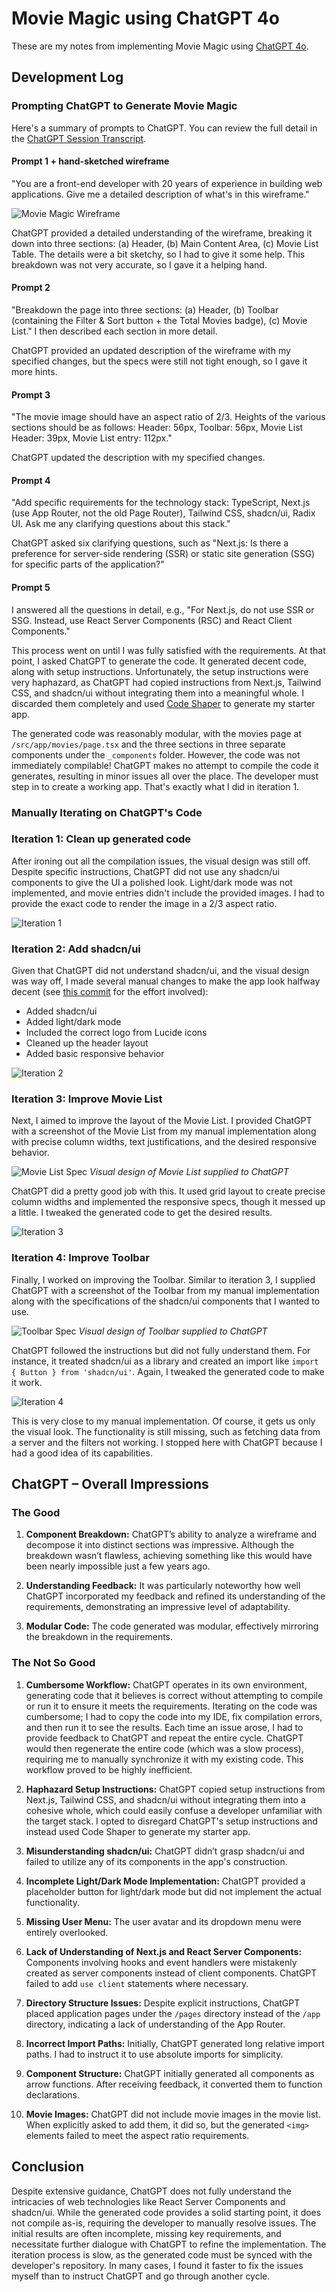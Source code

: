 # Movie Magic using ChatGPT 4o

These are my notes from implementing Movie Magic using
[ChatGPT 4o](https://openai.com/chatgpt).

## Development Log

### Prompting ChatGPT to Generate Movie Magic

Here's a summary of prompts to ChatGPT. You can review the full detail in the
[ChatGPT Session Transcript](assets/ChatGPT%20Session%20Transcript.pdf).

#### Prompt 1 + hand-sketched wireframe

"You are a front-end developer with 20 years of experience in building web
applications. Give me a detailed description of what's in this wireframe."

![Movie Magic Wireframe](../../assets/movie-magic-wireframe.png)

ChatGPT provided a detailed understanding of the wireframe, breaking it down
into three sections: (a) Header, (b) Main Content Area, (c) Movie List Table.
The details were a bit sketchy, so I had to give it some help. This breakdown
was not very accurate, so I gave it a helping hand.

#### Prompt 2

"Breakdown the page into three sections: (a) Header, (b) Toolbar (containing the
Filter & Sort button + the Total Movies badge), (c) Movie List." I then
described each section in more detail.

ChatGPT provided an updated description of the wireframe with my specified
changes, but the specs were still not tight enough, so I gave it more hints.

#### Prompt 3

"The movie image should have an aspect ratio of 2/3. Heights of the various
sections should be as follows: Header: 56px, Toolbar: 56px, Movie List Header:
39px, Movie List entry: 112px."

ChatGPT updated the description with my specified changes.

#### Prompt 4

"Add specific requirements for the technology stack: TypeScript, Next.js (use
App Router, not the old Page Router), Tailwind CSS, shadcn/ui, Radix UI. Ask me
any clarifying questions about this stack."

ChatGPT asked six clarifying questions, such as "Next.js: Is there a preference
for server-side rendering (SSR) or static site generation (SSG) for specific
parts of the application?"

#### Prompt 5

I answered all the questions in detail, e.g., "For Next.js, do not use SSR or
SSG. Instead, use React Server Components (RSC) and React Client Components."

This process went on until I was fully satisfied with the requirements. At that
point, I asked ChatGPT to generate the code. It generated decent code, along
with setup instructions. Unfortunately, the setup instructions were very
haphazard, as ChatGPT had copied instructions from Next.js, Tailwind CSS, and
shadcn/ui without integrating them into a meaningful whole. I discarded them
completely and used
[Code Shaper](https://www.code-shaper.dev/docs/getting-started/create-a-new-repo)
to generate my starter app.

The generated code was reasonably modular, with the movies page at
`/src/app/movies/page.tsx` and the three sections in three separate components
under the `_components` folder. However, the code was not immediately
compilable! ChatGPT makes no attempt to compile the code it generates, resulting
in minor issues all over the place. The developer must step in to create a
working app. That's exactly what I did in iteration 1.

### Manually Iterating on ChatGPT's Code

### Iteration 1: Clean up generated code

After ironing out all the compilation issues, the visual design was still off.
Despite specific instructions, ChatGPT did not use any shadcn/ui components to
give the UI a polished look. Light/dark mode was not implemented, and movie
entries didn't include the provided images. I had to provide the exact code to
render the image in a 2/3 aspect ratio.

![Iteration 1](assets/iteration-1.png)

### Iteration 2: Add shadcn/ui

Given that ChatGPT did not understand shadcn/ui, and the visual design was way
off, I made several manual changes to make the app look halfway decent (see
[this commit](https://github.com/nareshbhatia/movie-magic-ai/commit/e6eb6579f4cc36d6cc4094f0fa5317d74c289e38)
for the effort involved):

- Added shadcn/ui
- Added light/dark mode
- Included the correct logo from Lucide icons
- Cleaned up the header layout
- Added basic responsive behavior

![Iteration 2](assets/iteration-2.png)

### Iteration 3: Improve Movie List

Next, I aimed to improve the layout of the Movie List. I provided ChatGPT with a
screenshot of the Movie List from my manual implementation along with precise
column widths, text justifications, and the desired responsive behavior.

![Movie List Spec](assets/movie-list-spec.png) _Visual design of Movie List
supplied to ChatGPT_

ChatGPT did a pretty good job with this. It used grid layout to create precise
column widths and implemented the responsive specs, though it messed up a
little. I tweaked the generated code to get the desired results.

![Iteration 3](assets/iteration-3.png)

### Iteration 4: Improve Toolbar

Finally, I worked on improving the Toolbar. Similar to iteration 3, I supplied
ChatGPT with a screenshot of the Toolbar from my manual implementation along
with the specifications of the shadcn/ui components that I wanted to use.

![Toolbar Spec](assets/toolbar-spec.png) _Visual design of Toolbar supplied to
ChatGPT_

ChatGPT followed the instructions but did not fully understand them. For
instance, it treated shadcn/ui as a library and created an import like
`import { Button } from 'shadcn/ui'`. Again, I tweaked the generated code to
make it work.

![Iteration 4](assets/iteration-4.png)

This is very close to my manual implementation. Of course, it gets us only the
visual look. The functionality is still missing, such as fetching data from a
server and the filters not working. I stopped here with ChatGPT because I had a
good idea of its capabilities.

## ChatGPT – Overall Impressions

### The Good

1. **Component Breakdown:** ChatGPT’s ability to analyze a wireframe and
   decompose it into distinct sections was impressive. Although the breakdown
   wasn’t flawless, achieving something like this would have been nearly
   impossible just a few years ago.
2. **Understanding Feedback:** It was particularly noteworthy how well ChatGPT
   incorporated my feedback and refined its understanding of the requirements,
   demonstrating an impressive level of adaptability.

3. **Modular Code:** The code generated was modular, effectively mirroring the
   breakdown in the requirements.

### The Not So Good

1. **Cumbersome Workflow:** ChatGPT operates in its own environment, generating
   code that it believes is correct without attempting to compile or run it to
   ensure it meets the requirements. Iterating on the code was cumbersome; I had
   to copy the code into my IDE, fix compilation errors, and then run it to see
   the results. Each time an issue arose, I had to provide feedback to ChatGPT
   and repeat the entire cycle. ChatGPT would then regenerate the entire code
   (which was a slow process), requiring me to manually synchronize it with my
   existing code. This workflow proved to be highly inefficient.

2. **Haphazard Setup Instructions:** ChatGPT copied setup instructions from
   Next.js, Tailwind CSS, and shadcn/ui without integrating them into a cohesive
   whole, which could easily confuse a developer unfamiliar with the target
   stack. I opted to disregard ChatGPT's setup instructions and instead used
   Code Shaper to generate my starter app.

3. **Misunderstanding shadcn/ui:** ChatGPT didn’t grasp shadcn/ui and failed to
   utilize any of its components in the app's construction.

4. **Incomplete Light/Dark Mode Implementation:** ChatGPT provided a placeholder
   button for light/dark mode but did not implement the actual functionality.

5. **Missing User Menu:** The user avatar and its dropdown menu were entirely
   overlooked.

6. **Lack of Understanding of Next.js and React Server Components:** Components
   involving hooks and event handlers were mistakenly created as server
   components instead of client components. ChatGPT failed to add `use client`
   statements where necessary.

7. **Directory Structure Issues:** Despite explicit instructions, ChatGPT placed
   application pages under the `/pages` directory instead of the `/app`
   directory, indicating a lack of understanding of the App Router.

8. **Incorrect Import Paths:** Initially, ChatGPT generated long relative import
   paths. I had to instruct it to use absolute imports for simplicity.

9. **Component Structure:** ChatGPT initially generated all components as arrow
   functions. After receiving feedback, it converted them to function
   declarations.

10. **Movie Images:** ChatGPT did not include movie images in the movie list.
    When explicitly asked to add them, it did so, but the generated `<img>`
    elements failed to meet the aspect ratio requirements.

## Conclusion

Despite extensive guidance, ChatGPT does not fully understand the intricacies of
web technologies like React Server Components and shadcn/ui. While the generated
code provides a solid starting point, it does not compile as-is, requiring the
developer to manually resolve issues. The initial results are often incomplete,
missing key requirements, and necessitate further dialogue with ChatGPT to
refine the implementation. The iteration process is slow, as the generated code
must be synced with the developer's repository. In many cases, I found it faster
to fix the issues myself than to instruct ChatGPT and go through another cycle.
